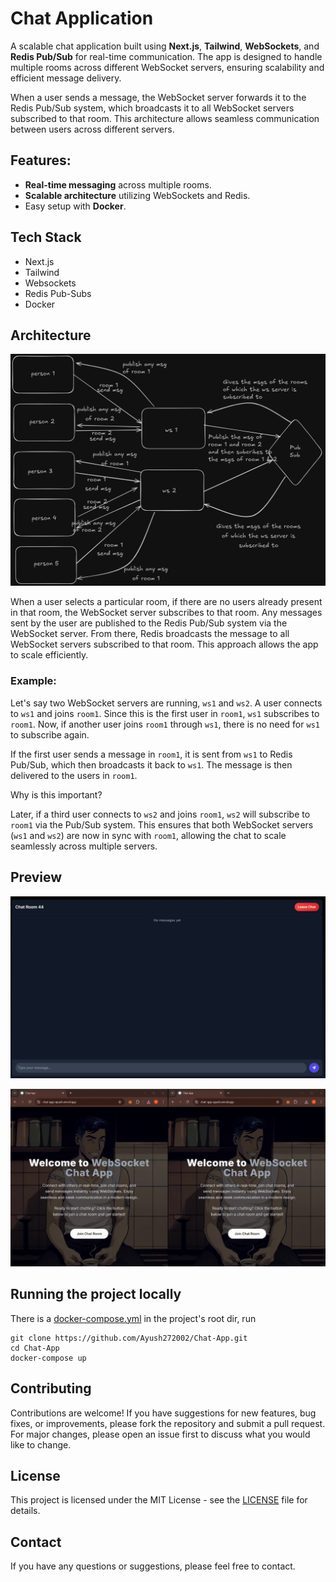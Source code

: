 # Chat Application

A scalable chat application built using **Next.js**, **Tailwind**, **WebSockets**, and **Redis Pub/Sub** for real-time communication. The app is designed to handle multiple rooms across different WebSocket servers, ensuring scalability and efficient message delivery.

When a user sends a message, the WebSocket server forwards it to the Redis Pub/Sub system, which broadcasts it to all WebSocket servers subscribed to that room. This architecture allows seamless communication between users across different servers.

## Features:
- **Real-time messaging** across multiple rooms.
- **Scalable architecture** utilizing WebSockets and Redis.
- Easy setup with **Docker**.

## Tech Stack

- Next.js
- Tailwind
- Websockets
- Redis Pub-Subs
- Docker

## Architecture

![workflow](images/workflow.png)

When a user selects a particular room, if there are no users already present in that room, the WebSocket server subscribes to that room. Any messages sent by the user are published to the Redis Pub/Sub system via the WebSocket server. From there, Redis broadcasts the message to all WebSocket servers subscribed to that room. This approach allows the app to scale efficiently.

### Example:
Let's say two WebSocket servers are running, `ws1` and `ws2`. A user connects to `ws1` and joins `room1`. Since this is the first user in `room1`, `ws1` subscribes to `room1`. Now, if another user joins `room1` through `ws1`, there is no need for `ws1` to subscribe again.

If the first user sends a message in `room1`, it is sent from `ws1` to Redis Pub/Sub, which then broadcasts it back to `ws1`. The message is then delivered to the users in `room1`.

Why is this important?

Later, if a third user connects to `ws2` and joins `room1`, `ws2` will subscribe to `room1` via the Pub/Sub system. This ensures that both WebSocket servers (`ws1` and `ws2`) are now in sync with `room1`, allowing the chat to scale seamlessly across multiple servers.


## Preview


![chatroom](images/chatroom.png)

<p align="center">
  <img src="images/preview.gif" />
</p>

## Running the project locally

There is a [docker-compose.yml](./docker-compose.yml) in the project's root dir, run

```shell
git clone https://github.com/Ayush272002/Chat-App.git
cd Chat-App
docker-compose up
```

## Contributing

Contributions are welcome! If you have suggestions for new features, bug fixes, or improvements, please fork the repository and submit a pull request. For major changes, please open an issue first to discuss what you would like to change.

## License

This project is licensed under the MIT License - see the [LICENSE](LICENSE) file for details.

## Contact

If you have any questions or suggestions, please feel free to contact.